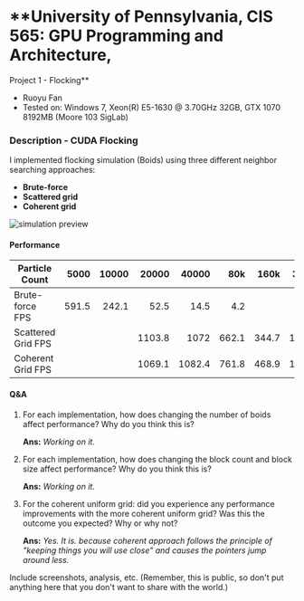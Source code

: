 # **University of Pennsylvania, CIS 565: GPU Programming and Architecture,
Project 1 - Flocking**

* Ruoyu Fan
* Tested on:  Windows 7, Xeon(R) E5-1630 @ 3.70GHz 32GB, GTX 1070 8192MB (Moore 103 SigLab)

### Description - CUDA Flocking

I implemented flocking simulation (Boids) using three different neighbor searching approaches: 
 * **Brute-force**
 * **Scattered grid**
 * **Coherent grid**

 ![simulation preview](/screenshots/flocking.gif)
 
#### Performance 
| Particle Count|5000|10000|20000|40000|80k|160k|320k|640k|1280k
| ------------- |-----:|-----:|-----:|-----:|-----:|-----:|-----:|-----:|-----:|
| Brute-force FPS|591.5|242.1|52.5|14.5|4.2|||||
| Scattered Grid FPS|||1103.8|1072|662.1|344.7|121.5|37.2|10.9
| Coherent Grid  FPS|||1069.1|1082.4|761.8|468.9|191.3|63.5|17.9

#### Q&A
1. For each implementation, how does changing the number of boids affect performance? Why do you think this is?
    
	**Ans:** _Working on it._

2. For each implementation, how does changing the block count and block size affect performance? Why do you think this is?
    
	**Ans:** _Working on it._

3. For the coherent uniform grid: did you experience any performance improvements with the more coherent uniform grid? Was this the outcome you expected? Why or why not?
    
	**Ans:** _Yes. It is. because coherent approach follows the principle of "keeping things you will use close" and causes the pointers jump around less._

Include screenshots, analysis, etc. (Remember, this is public, so don't put
anything here that you don't want to share with the world.)
